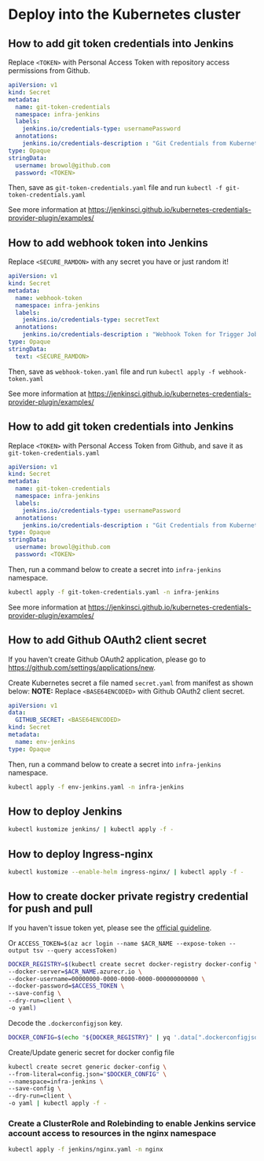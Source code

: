 # Deploy into the Kubernetes cluster

## How to add git token credentials into Jenkins

Replace `<TOKEN>` with Personal Access Token with repository access permissions from Github.

```yaml
apiVersion: v1
kind: Secret
metadata:
  name: git-token-credentials
  namespace: infra-jenkins
  labels:
    jenkins.io/credentials-type: usernamePassword
  annotations:
    jenkins.io/credentials-description : "Git Credentials from Kubernetes"
type: Opaque
stringData:
  username: browol@github.com
  password: <TOKEN>
```

Then, save as `git-token-credentials.yaml` file and run `kubectl -f git-token-credentials.yaml`

See more information at https://jenkinsci.github.io/kubernetes-credentials-provider-plugin/examples/

## How to add webhook token into Jenkins

Replace `<SECURE_RAMDON>` with any secret you have or just random it!
```yaml
apiVersion: v1
kind: Secret
metadata:
  name: webhook-token
  namespace: infra-jenkins
  labels:
    jenkins.io/credentials-type: secretText
  annotations:
    jenkins.io/credentials-description : "Webhook Token for Trigger Jobs"
type: Opaque
stringData:
  text: <SECURE_RAMDON>
```

Then, save as `webhook-token.yaml` file and run `kubectl apply -f webhook-token.yaml`

See more information at https://jenkinsci.github.io/kubernetes-credentials-provider-plugin/examples/

## How to add git token credentials into Jenkins

Replace `<TOKEN>` with Personal Access Token from Github, and save it as `git-token-credentials.yaml`
```yaml
apiVersion: v1
kind: Secret
metadata:
  name: git-token-credentials
  namespace: infra-jenkins
  labels:
    jenkins.io/credentials-type: usernamePassword
  annotations:
    jenkins.io/credentials-description : "Git Credentials from Kubernetes"
type: Opaque
stringData:
  username: browol@github.com
  password: <TOKEN>
```

Then, run a command below to create a secret into `infra-jenkins` namespace.
```bash
kubectl apply -f git-token-credentials.yaml -n infra-jenkins
```

See more information at https://jenkinsci.github.io/kubernetes-credentials-provider-plugin/examples/

## How to add Github OAuth2 client secret

If you haven't create Github OAuth2 application, please go to https://github.com/settings/applications/new.

Create Kubernetes secret a file named `secret.yaml` from manifest as shown below:
**NOTE:** Replace `<BASE64ENCODED>` with Github OAuth2 client secret.
```yaml
apiVersion: v1
data:
  GITHUB_SECRET: <BASE64ENCODED>
kind: Secret
metadata:
  name: env-jenkins
type: Opaque
```

Then, run a command below to create a secret into `infra-jenkins` namespace.
```bash
kubectl apply -f env-jenkins.yaml -n infra-jenkins
```

## How to deploy Jenkins
```bash
kubectl kustomize jenkins/ | kubectl apply -f -
```

## How to deploy Ingress-nginx
```bash
kubectl kustomize --enable-helm ingress-nginx/ | kubectl apply -f -
```

## How to create docker private registry credential for push and pull

If you haven't issue token yet, please see the [official guideline](https://learn.microsoft.com/en-us/azure/container-registry/container-registry-authentication?tabs=azure-cli#az-acr-login-with---expose-token).

Or `ACCESS_TOKEN=$(az acr login --name $ACR_NAME --expose-token --output tsv --query accessToken)`

```bash
DOCKER_REGISTRY=$(kubectl create secret docker-registry docker-config \
--docker-server=$ACR_NAME.azurecr.io \
--docker-username=00000000-0000-0000-0000-000000000000 \
--docker-password=$ACCESS_TOKEN \
--save-config \
--dry-run=client \
-o yaml)
```

Decode the `.dockerconfigjson` key.
```bash
DOCKER_CONFIG=$(echo "${DOCKER_REGISTRY}" | yq '.data[".dockerconfigjson"]' | base64 -d)
```

Create/Update generic secret for docker config file
```bash
kubectl create secret generic docker-config \
--from-literal=config.json="$DOCKER_CONFIG" \
--namespace=infra-jenkins \
--save-config \
--dry-run=client \
-o yaml | kubectl apply -f -
```

### Create a ClusterRole and Rolebinding to enable Jenkins service account access to resources in the nginx namespace
```bash
kubectl apply -f jenkins/nginx.yaml -n nginx
```